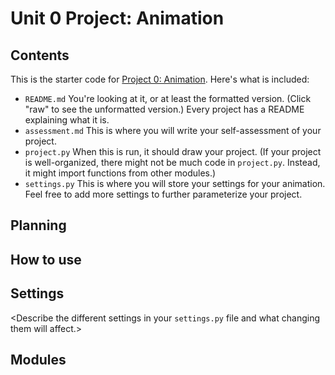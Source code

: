 # Unit 0 Project: Animation

<Add an overall description of your project here.>

## Contents
This is the starter code for [Project 0: Animation](http://cs.fablearn.org/courses/cs9/unit00/project).
Here's what is included:

- `README.md` You're looking at it, or at least the formatted version. (Click "raw" to see the unformatted version.) Every project has a README explaining what it is.
- `assessment.md` This is where you will write your self-assessment of your project.
- `project.py` When this is run, it should draw your project. (If your project is well-organized, there might not be much code in `project.py`. Instead, it might import functions from other modules.)
- `settings.py` This is where you will store your settings for your animation. Feel free to add more settings to further parameterize your project.

## Planning
<Insert a link to your planning document here.>

## How to use
<Describe how to run your animation here.>

## Settings
<Describe the different settings in your `settings.py` file and what changing them will affect.>

## Modules
<Describe any modules you wrote for your project here.>
